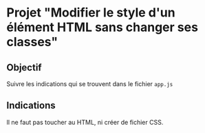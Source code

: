 # Projet "Modifier le style d'un élément HTML sans changer ses classes"

## Objectif
Suivre les indications qui se trouvent dans le fichier `app.js`

## Indications
Il ne faut pas toucher au HTML, ni créer de fichier CSS.